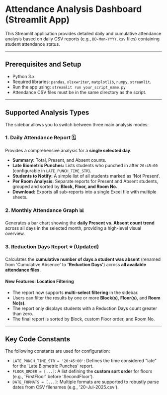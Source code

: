 

<h1>Attendance Analysis Dashboard (Streamlit App)</h1>

<p>This Streamlit application provides detailed daily and cumulative attendance analysis based on daily CSV reports (e.g., <code>DD-Mon-YYYY.csv</code> files) containing student attendance status.</p>

<hr>

<h2>Prerequisites and Setup</h2>
<ul>
    <li>Python 3.x</li>
    <li>Required libraries: <code>pandas</code>, <code>xlsxwriter</code>, <code>matplotlib</code>, <code>numpy</code>, <code>streamlit</code>.</li>
    <li>Run the app using: <code>streamlit run your_script_name.py</code></li>
    <li>Attendance CSV files must be in the same directory as the script.</li>
</ul>

<hr>

<h2>Supported Analysis Types</h2>

<p>The sidebar allows you to switch between three main analysis modes:</p>

<div class="feature">
    <h3>1. Daily Attendance Report 🗓️</h3>
    <p>Provides a comprehensive analysis for a <strong>single selected day</strong>.</p>
    <ul>
        <li><strong>Summary:</strong> Total, Present, and Absent counts.</li>
        <li><strong>Late Biometric Punches:</strong> Lists students who punched in after <code>20:45:00</code> (configurable in <code>LATE_PUNCH_TIME_STR</code>).</li>
        <li><strong>Students to Notify:</strong> A simple list of all students marked as 'Not Present'.</li>
        <li><strong>Per Room Analysis:</strong> Separate reports for Present and Absent students, grouped and sorted by <strong>Block, Floor, and Room No.</strong></li>
        <li><strong>Download:</strong> Exports all sub-reports into a single Excel file with multiple sheets.</li>
    </ul>
</div>

<div class="feature">
    <h3>2. Monthly Attendance Graph 📊</h3>
    <p>Generates a bar chart showing the <strong>daily Present vs. Absent count trend</strong> across all days in the selected month, providing a high-level visual overview.</p>
</div>

<div class="feature">
    <h3>3. Reduction Days Report ⭐ <span class="note">(Updated)</span></h3>
    <p>Calculates the <strong>cumulative number of days a student was absent</strong> (renamed from 'Cumulative Absence' to <strong>'Reduction Days'</strong>) across <strong>all available attendance files</strong>.</p>
    <h4>New Features: Location Filtering</h4>
    <ul>
        <li>The report now supports <strong>multi-select filtering</strong> in the sidebar.</li>
        <li>Users can filter the results by one or more <strong>Block(s)</strong>, <strong>Floor(s)</strong>, and <strong>Room No(s)</strong>.</li>
        <li>The report only displays students with a Reduction Days count greater than zero.</li>
        <li>The final report is sorted by Block, custom Floor order, and Room No.</li>
    </ul>
</div>

<hr>

<h2>Key Code Constants</h2>

<p>The following constants are used for configuration:</p>
<ul>
    <li><code>LATE_PUNCH_TIME_STR = '20:45:00'</code>: Defines the time considered "late" for the 'Late Biometric Punches' report.</li>
    <li><code>FLOOR_ORDER = [...]</code>: A list defining the <strong>custom sort order</strong> for floors (e.g., 'FirstFloor' before 'SecondFloor').</li>
    <li><code>DATE_FORMATS = [...]</code>: Multiple formats are supported to robustly parse dates from CSV filenames (e.g., '20-Jul-2025.csv').</li>
</ul>



